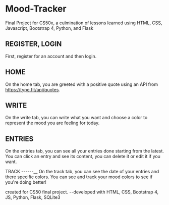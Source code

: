 # Mood-Tracker
Final Project for CS50x, a culmination of lessons learned using HTML, CSS, Javascript, Bootstrap 4, Python, and Flask


REGISTER, LOGIN
----------
First, register for an account and then login.


HOME
---------
On the home tab, you are greeted with a positive quote using an API from https://type.fit/api/quotes.


WRITE
---------
On the write tab, you can write what you want and choose a color to represent the mood you are feeling for today.


ENTRIES
-------
On the entries tab, you can see all your entries done starting from the latest. You can click an entry and see its content, you can delete it or edit it if you want.


TRACK
------__
On the track tab, you can see the date of your entries and there specific colors. You can see and track your mood colors to see if you're doing better!


created for CS50 final project.
--developed with HTML, CSS, Bootstrap 4, JS, Python, Flask, SQLite3
